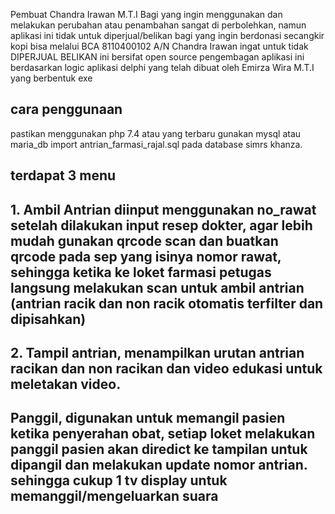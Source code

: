  Pembuat Chandra Irawan M.T.I
 Bagi yang ingin menggunakan dan melakukan perubahan atau penambahan
 sangat di perbolehkan, namun aplikasi ini tidak untuk diperjual/belikan
 bagi yang ingin berdonasi secangkir kopi bisa melalui
 BCA 8110400102 A/N Chandra Irawan 
 ingat untuk tidak DIPERJUAL BELIKAN ini bersifat open source
 pengembagan aplikasi ini berdasarkan logic aplikasi delphi yang telah dibuat oleh 
 Emirza Wira M.T.I yang berbentuk exe
 
## cara penggunaan 

pastikan menggunakan php 7.4 atau yang terbaru
gunakan mysql atau maria_db
import antrian_farmasi_rajal.sql pada database simrs khanza.

## terdapat 3 menu

## 1. Ambil Antrian diinput menggunakan no_rawat setelah dilakukan input resep dokter, agar lebih mudah gunakan qrcode scan dan buatkan qrcode pada sep yang isinya nomor rawat, sehingga ketika ke loket farmasi petugas langsung melakukan scan untuk ambil antrian (antrian racik dan non racik otomatis terfilter dan dipisahkan)
## 2. Tampil antrian, menampilkan urutan antrian racikan dan non racikan dan video edukasi untuk meletakan video.
## Panggil, digunakan untuk memangil pasien ketika penyerahan obat, setiap loket melakukan panggil pasien akan diredict ke tampilan untuk dipangil dan melakukan update nomor antrian. sehingga cukup 1 tv display untuk memanggil/mengeluarkan suara


